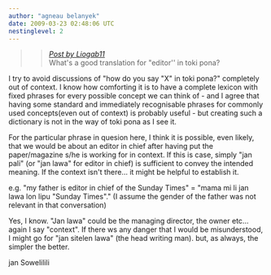```yaml
---
author: "agneau belanyek"
date: 2009-03-23 02:48:06 UTC
nestinglevel: 2
---
```

> 
> 
> > [_Post by Liogab11_](/BEBYctia/cxefredaktisto#post1)  
> > What's a good translation for "editor'' in toki pona?  
> > 
> 
> 

I try to avoid discussions of "how do you say "X" in toki pona?" completely out of context. I know how comforting it is to have a complete lexicon with fixed phrases for every possible concept we can think of - and I agree that having some standard and immediately recognisable phrases for commonly used concepts(even out of context) is probably useful - but creating such a dictionary is not in the way of toki pona as I see it.  
  
For the particular phrase in quesion here, I think it is possible, even likely, that we would be about an editor in chief after having put the paper/magazine s/he is working for in context. If this is case, simply "jan pali" (or "jan lawa" for editor in chief) is sufficient to convey the intended meaning. If the context isn't there... it might be helpful to establish it.  
  
e.g. "my father is editor in chief of the Sunday Times" = "mama mi li jan lawa lon lipu "Sunday Times"." (I assume the gender of the father was not relevant in that conversation)  
  
Yes, I know. "Jan lawa" could be the managing director, the owner etc... again I say "context". If there ws any danger that I would be misunderstood, I might go for "jan sitelen lawa" (the head writing man). but, as always, the simpler the better.  
  
jan Sowelilili